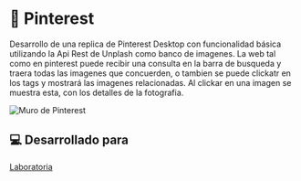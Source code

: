 #  :gift: Pinterest

Desarrollo de una replica de Pinterest Desktop con funcionalidad básica utilizando la Api Rest de Unplash como banco de imagenes. La web tal como en pinterest puede recibir una consulta en la barra de busqueda y traera todas las imagenes que concuerden, o tambien se puede clickatr en los tags y mostrará las imagenes relacionadas. Al clickar en una imagen se muestra esta, con los detalles de la fotografia.

![Muro de Pinterest](https://user-images.githubusercontent.com/29713378/47372269-d1b1fb00-d6bf-11e8-9adf-741e3e791e77.png)

##  :computer: Desarrollado para 
[Laboratoria](https://github.com/Laboratoria)

